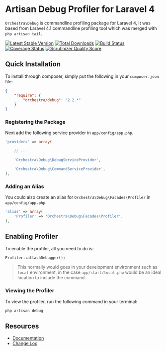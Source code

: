 Artisan Debug Profiler for Laravel 4
==============

`Orchestra\Debug` is commandline profiling package for Laravel 4, It was based from Laravel 4.1 commandline profiling tool which was merged with `php artisan tail`.

[![Latest Stable Version](https://poser.pugx.org/orchestra/debug/v/stable.png)](https://packagist.org/packages/orchestra/debug) 
[![Total Downloads](https://poser.pugx.org/orchestra/debug/downloads.png)](https://packagist.org/packages/orchestra/debug) 
[![Build Status](https://travis-ci.org/orchestral/debug.svg?branch=2.2)](https://travis-ci.org/orchestral/debug) 
[![Coverage Status](https://coveralls.io/repos/orchestral/debug/badge.png?branch=2.2)](https://coveralls.io/r/orchestral/debug?branch=2.2) 
[![Scrutinizer Quality Score](https://scrutinizer-ci.com/g/orchestral/debug/badges/quality-score.png?s=126736312eb50230c0a9216f032def44610f1647)](https://scrutinizer-ci.com/g/orchestral/debug/) 

## Quick Installation

To install through composer, simply put the following in your `composer.json` file:

```json
{
	"require": {
		"orchestra/debug": "2.2.*"
	}
}
```

### Registering the Package

Next add the following service provider in `app/config/app.php`.

```php
'providers' => array(

	// ...

	'Orchestra\Debug\DebugServiceProvider',

	'Orchestra\Debug\CommandServiceProvider',
),
```

### Adding an Alias

You could also create an alias for `Orchestra\Debug\Facades\Profiler` in `app/config/app.php`.

```php
'alias' => array(
	'Profiler' => 'Orchestra\Debug\Facades\Profiler',
),
```

## Enabling Profiler

To enable the profiler, all you need to do is:

```php
Profiler::attachDebugger();
```

> This normally would goes in your development environment such as `local` environment, in the case `app/start/local.php` would be an ideal location to include the command.

### Viewing the Profiler

To view the profiler, run the following command in your terminal:

```bash
php artisan debug
```

## Resources

* [Documentation](http://orchestraplatform.com/docs/latest/components/debug)
* [Change Log](http://orchestraplatform.com/docs/latest/components/debug/changes#v2-2)
